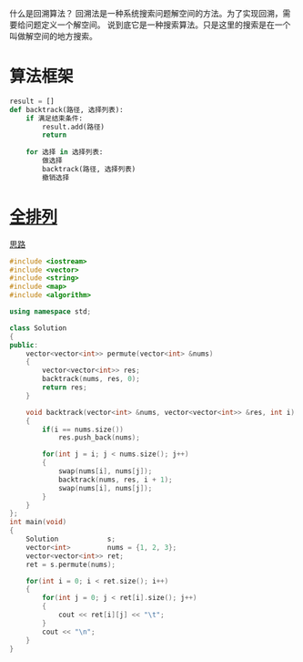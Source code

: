 什么是回溯算法？
回溯法是一种系统搜索问题解空间的方法。为了实现回溯，需要给问题定义一个解空间。
说到底它是一种搜索算法。只是这里的搜索是在一个叫做解空间的地方搜索。

# 算法框架
```python
result = []
def backtrack(路径, 选择列表):
    if 满足结束条件:
        result.add(路径)
        return
    
    for 选择 in 选择列表:
        做选择
        backtrack(路径, 选择列表)
        撤销选择
```

# [全排列](https://leetcode-cn.com/problems/permutations/)
[思路](https://leetcode-cn.com/problems/permutations/solution/hui-su-suan-fa-xiang-jie-by-labuladong-2/)
```cpp
#include <iostream>
#include <vector>
#include <string>
#include <map>
#include <algorithm>

using namespace std;

class Solution
{
public:
    vector<vector<int>> permute(vector<int> &nums)
    {
        vector<vector<int>> res;
        backtrack(nums, res, 0);
        return res;
    }

    void backtrack(vector<int> &nums, vector<vector<int>> &res, int i)
    {
        if(i == nums.size())
            res.push_back(nums);

        for(int j = i; j < nums.size(); j++)
        {
            swap(nums[i], nums[j]);
            backtrack(nums, res, i + 1);
            swap(nums[i], nums[j]);
        }
    }
};
int main(void)
{
    Solution            s;
    vector<int>         nums = {1, 2, 3};
    vector<vector<int>> ret;
    ret = s.permute(nums);

    for(int i = 0; i < ret.size(); i++)
    {
        for(int j = 0; j < ret[i].size(); j++)
        {
            cout << ret[i][j] << "\t";
        }
        cout << "\n";
    }
}
```